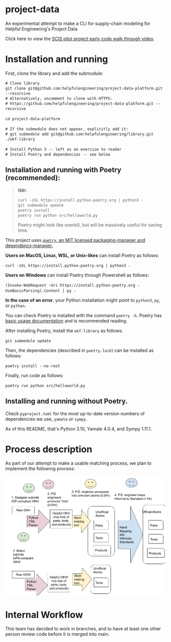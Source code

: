 # project-data

An experimental attempt to make a CLI for supply-chain modeling for Helpful Engineering's Project Data

Click here to view the [SCIS pilot project early code walk through video](https://youtu.be/IAYBdHfAjxg).

# Installation and running

First, clone the library and add the submodule:

```
# Clone library
git clone git@github.com:helpfulengineering/project-data-platform.git --recursive
# Alternatively, uncomment to clone with HTTPS:
# https://github.com/helpfulengineering/project-data-platform.git --recursive

cd project-data-platform

# If the submodule does not appear, explicitly add it:
# git submodule add git@github.com:helpfulengineering/library.git ./okf-library

# Install Python 3 -- left as an exercise to reader
# Install Poetry and dependencies -- see below
```

## Installation and running with Poetry (recommended):

> **tldr:**
> 
> ```
> curl -sSL https://install.python-poetry.org | python3 -
> git submodule update
> poetry install
> poetry run python src/helloworld.py
> ```
>
> Poetry might look like overkill, but will be massively useful for saving time.

This project uses [`poetry`, an MIT licensed packaging-manager and dependency-manager.](https://python-poetry.org/)

**Users on MacOS, Linux, WSL, or Unix-likes**  can install Poetry as follows:

`curl -sSL https://install.python-poetry.org | python3 -`

**Users on Windows** can install Poetry through Powershell as follows:

`(Invoke-WebRequest -Uri https://install.python-poetry.org -UseBasicParsing).Content | py -`

**In the case of an error**, your Python installation might point to `python3`, `py`, or `python`.

You can check Poetry is installed with the command `poetry -h`. Poetry has [basic usage documentation](https://python-poetry.org/docs/basic-usage/) and is recommended reading.

After installing Poetry, install the `okf-library` as follows:

`git submodule update`

Then, the dependencies (described in `poetry.lock`) can be installed as follows:

`poetry install --no-root`

Finally, run code as follows:

`poetry run python src/helloworld.py`

## Installing and running without Poetry.

Check `pyproject.toml` for the most up-to-date version numbers of dependencies we use, `yamale` or `sympy`.

As of this README, that's Python 3.10, Yamale 4.0.4, and Sympy 1.11.1.


# Process description

As part of our attempt to make a usable matching process, we plan to implement the following process:

![Diagram of OKF Document Processing Workflow (3)](docs/ProcessDescription.png)

# Internal Workflow

This team has decided to work in branches, and to have at least one other person review code before it is merged into main.
